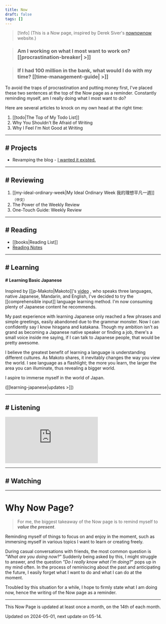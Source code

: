 ```yaml
---
title: Now
draft: false
tags: []
---
```

> [!info] (This is a Now page, inspired by Derek Siver's [nownownow](https://nownownow.com/about?ref=chinghannhu.com) website.) 


> ### **Am I working on what I most want to work on?** [[procrastination-breaker| >]]

>  ### **If I had 100 million in the bank, what would I do with my time?**  [[time-management-guide| >]]

To avoid the traps of procrastination and putting money first, I've placed these two sentences at the top of the Now page as a reminder. Constantly reminding myself, am I really doing what I most want to do?

Here are several articles to knock on my own head at the right time:

1. [[todo|The Top of My Todo List]]
2. Why You Shouldn't Be Afraid of Writing
3. Why I Feel I'm Not Good at Writing

---
## # Projects

- Revamping the blog - [I wanted it existed.](https://twitter.com/Nik_Atanackovic/status/1685319990491115520?s=20&ref=chinghannhu.com)

---

## # Reviewing

1. [[my-ideal-ordinary-week|My Ideal Ordinary Week 我的理想平凡一週]] <sub>（中文） </sub>
2. The Power of the Weekly Review
3. One-Touch Guide: Weekly Review

---

## # Reading

- [[books|Reading List]]
- [Reading Notes](/tags/books)

---
## # Learning

#### # Learning Basic Japanese 

Inspired by [[jp-Makoto|Makoto]]'s [video](https://www.youtube.com/watch?v=59QlHqVOCKw) , who speaks three languages, native Japanese, Mandarin, and English, I've decided to try the [[comprehensible input]] language learning method. I'm now consuming plenty of Japanese content he recommends.

My past experience with learning Japanese only reached a few phrases and simple greetings, easily abandoned due to the grammar monster. Now I can confidently say I know hiragana and katakana. Though my ambition isn't as grand as becoming a Japanese native speaker or finding a job, there's a small voice inside me saying, if I can talk to Japanese people, that would be pretty awesome.

I believe the greatest benefit of learning a language is understanding different cultures. As Makoto shares, it inevitably changes the way you view the world. I see language as a flashlight; the more you learn, the larger the area you can illuminate, thus revealing a bigger world.

I aspire to immerse myself in the world of Japan.

([[learning-japanese|updates >]])

---

## # Listening
<iframe src="https://www.youtube.com/embed/AurV8fJzorM?si=VUsCA3pUn7WM1XEp" title="YouTube video player" frameborder="0" allow="accelerometer; autoplay; clipboard-write; encrypted-media; gyroscope; picture-in-picture; web-share" allowfullscreen></iframe>


---

## # Watching



---

# Why Now Page?
> For me, the biggest takeaway of the Now page is to remind myself to ***value the present***.

Reminding myself of things to focus on and enjoy in the moment, such as immersing myself in various topics I want to learn or creating freely.

During casual conversations with friends, the most common question is *"What are you doing now?"* Suddenly being asked by this, I might struggle to answer, and the question *"Do I really know what I'm doing?*" pops up in my mind often. In the process of reminiscing about the past and anticipating the future, I easily forget what I want to do and what I can do at the moment. 

Troubled by this situation for a while, I hope to firmly state what I am doing now, hence the writing of the Now page as a reminder.

---

This Now Page is updated at least once a month, on the 14th of each month.

Updated on 2024-05-01, next update on 05-14.

